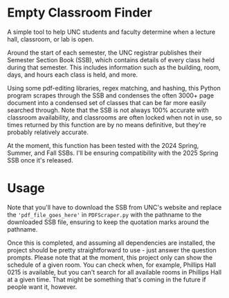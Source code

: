 # Empty Classroom Finder

A simple tool to help UNC students and faculty determine when a lecture hall, classroom, or lab is open. 

Around the start of each semester, the UNC registrar publishes their Semester Section Book (SSB), which contains details of every class held during that semester. 
This includes information such as the building, room, days, and hours each class is held, and more. 

Using some pdf-editing libraries, regex matching, and hashing, this Python program scrapes through the SSB and condenses the often 3000+ page document into a condensed set of classes
that can be far more easily searched through. Note that the SSB is not always 100% accurate with classroom availability, and classrooms are often locked when not in use, so times
returned by this function are by no means definitive, but they're probably relatively accurate. 

At the moment, this function has been tested with the 2024 Spring, Summer, and Fall SSBs. I'll be ensuring compatibility with the 2025 Spring SSB once it's released. 

# Usage

Note that you'll have to download the SSB from UNC's website and replace the ```'pdf_file_goes_here'``` in ```PDFScraper.py``` with the pathname to the downloaded SSB file, ensuring
to keep the quotation marks around the pathname. 

Once this is completed, and assuming all dependencies are installed, the project should be pretty straightforward to use - just answer the question prompts. Please note that at the moment, 
this project only can show the schedule of a given room. You can check when, for example, Phillips Hall 0215 is available, but you can't search for all available rooms in Phillips Hall 
at a given time. That might be something that's coming in the future if people want it, however. 
